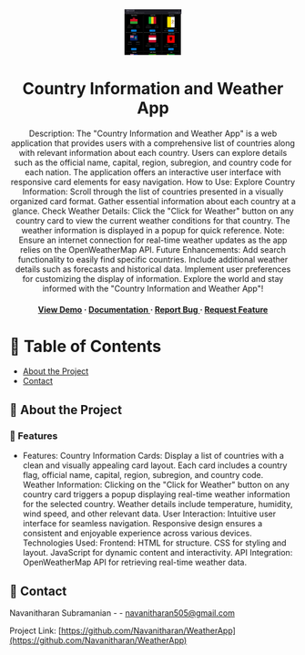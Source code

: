 <div align='center'>

<img src=https://github.com/Navanitharan/WeatherApp/blob/main/Screenshot%202023-12-28%20163604.png alt="logo" width=100 height=80 />

<h1>Country Information and Weather App</h1>
<p>Description: The "Country Information and Weather App" is a web application that provides users with a comprehensive list of countries along with relevant information about each country. Users can explore details such as the official name, capital, region, subregion, and country code for each nation. The application offers an interactive user interface with responsive card elements for easy navigation. How to Use: Explore Country Information: Scroll through the list of countries presented in a visually organized card format. Gather essential information about each country at a glance. Check Weather Details: Click the "Click for Weather" button on any country card to view the current weather conditions for that country. The weather information is displayed in a popup for quick reference. Note: Ensure an internet connection for real-time weather updates as the app relies on the OpenWeatherMap API. Future Enhancements: Add search functionality to easily find specific countries. Include additional weather details such as forecasts and historical data. Implement user preferences for customizing the display of information. Explore the world and stay informed with the "Country Information and Weather App"!</p>

<h4> <a href=https://precious-smakager-4cc900.netlify.app/>View Demo</a> <span> · </span> <a href="https://github.com/Navanitharan/WeatherApp/blob/master/README.md"> Documentation </a> <span> · </span> <a href="https://github.com/Navanitharan/WeatherApp/issues"> Report Bug </a> <span> · </span> <a href="https://github.com/Navanitharan/WeatherApp/issues"> Request Feature </a> </h4>


</div>

# :notebook_with_decorative_cover: Table of Contents

- [About the Project](#star2-about-the-project)
- [Contact](#handshake-contact)


## :star2: About the Project

### :dart: Features
- Features: Country Information Cards: Display a list of countries with a clean and visually appealing card layout. Each card includes a country flag, official name, capital, region, subregion, and country code. Weather Information: Clicking on the "Click for Weather" button on any country card triggers a popup displaying real-time weather information for the selected country. Weather details include temperature, humidity, wind speed, and other relevant data. User Interaction: Intuitive user interface for seamless navigation. Responsive design ensures a consistent and enjoyable experience across various devices. Technologies Used: Frontend: HTML for structure. CSS for styling and layout. JavaScript for dynamic content and interactivity. API Integration: OpenWeatherMap API for retrieving real-time weather data.


## :handshake: Contact

Navanitharan Subramanian - - navanitharan505@gmail.com

Project Link: [https://github.com/Navanitharan/WeatherApp](https://github.com/Navanitharan/WeatherApp)
